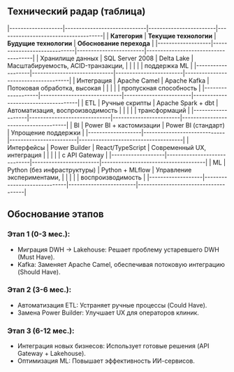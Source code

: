 ## Технический радар (таблица)

|-------------------|-----------------------------|------------------------|-------------------------------------|
| **Категория**     | **Текущие технологии**      | **Будущие технологии** | **Обоснование перехода**            |
|-------------------|-----------------------------|------------------------|-------------------------------------|
| Хранилище данных  | SQL Server 2008             | Delta Lake             | Масштабируемость, ACID-транзакции,  |
|                   |                             |                        | поддержка ML                        |
|-------------------|-----------------------------|------------------------|-------------------------------------|
| Интеграция        | Apache Camel                | Apache Kafka           | Потоковая обработка, высокая        |
|                   |                             |                        | пропускная способность              |
|-------------------|-----------------------------|------------------------|-------------------------------------|
| ETL               | Ручные скрипты              | Apache Spark + dbt     | Автоматизация, воспроизводимость    |
|                   |                             |                        | трансформаций                       |
|-------------------|-----------------------------|------------------------|-------------------------------------|
| BI                | Power BI + кастомизации     | Power BI (стандарт)    | Упрощение поддержки                 |
|-------------------|-----------------------------|------------------------|-------------------------------------|
| Интерфейсы        | Power Builder               | React/TypeScript       | Современный UX, интеграция          |
|                   |                             |                        | с API Gateway                       |
|-------------------|-----------------------------|------------------------|-------------------------------------|
| ML                | Python (без инфраструктуры) | Python + MLflow        | Управление экспериментами,          |
|                   |                             |                        | воспроизводимость                   |
|-------------------|-----------------------------|------------------------|-------------------------------------|


## Обоснование этапов

### Этап 1 (0-3 мес.):
- Миграция DWH → Lakehouse: Решает проблему устаревшего DWH (Must Have).
- Kafka: Заменяет Apache Camel, обеспечивая потоковую интеграцию (Should Have).

### Этап 2 (3-6 мес.):
- Автоматизация ETL: Устраняет ручные процессы (Could Have).
- Замена Power Builder: Улучшает UX для операторов клиник.

### Этап 3 (6-12 мес.):
- Интеграция новых бизнесов: Использует готовые решения (API Gateway + Lakehouse).
- Оптимизация ML: Повышает эффективность ИИ-сервисов.